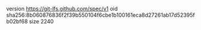 version https://git-lfs.github.com/spec/v1
oid sha256:8b060876836f2f39b550104f6cbe1b100161eca8d27261ab17d52395fb02bf68
size 2240
